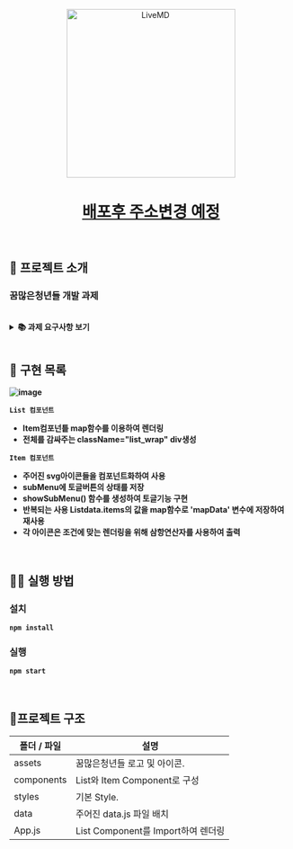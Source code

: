 <p align='middle'>
<a href='https://github.com/hurima90-kim/dreamys'><img src='https://user-images.githubusercontent.com/66353903/143431132-89557689-3484-4312-82c2-173a4fc1c8a8.png' width="300px;" alt="LiveMD" /></a></p>

<h1 align='middle'><a href=#>배포후 주소변경 예정</a></h1>


<br/>

## 📌 프로젝트 소개

###  꿈많은청년들 개발 과제

<br/>

<details>
    <summary><STRONG>
       📚 과제 요구사항 보기
        <STRONG></summary>
    <div markdown="1">
<h3>디자인과 소스를 바탕으로 리스트 구현</h3>
- 함수형 컴포넌트 사용<br/>
- 데이터는 data.js의 ListData 사용<br/>
- 그룹, 그룹에 속하지 않는 아이템순으로 정렬<br/>
- 그룹 안에 아이템이 있는 경우, 그룹 toggle 기능 구현<br/>
- 디자인은 피그마와 동일하게 구현<br/><br/>
</div>
</details>
<br/>

## 📑 구현 목록
![image](https://user-images.githubusercontent.com/66353903/143433232-215234cf-6f42-435d-b8bf-e571877cfe6a.png)


`List 컴포넌트`

- Item컴포넌틑 map함수를 이용하여 렌더링
- 전체를 감싸주는 className="list_wrap" div생성

`Item 컴포넌트`

- 주어진 svg아이콘들을 컴포넌트화하여 사용
- subMenu에 토글버튼의 상태를 저장
- showSubMenu() 함수를 생성하여 토글기능 구현
- 반복되는 사용 Listdata.items의 값을 map함수로 'mapData' 변수에 저장하여 재사용
- 각 아이콘은 조건에 맞는 렌더링을 위해 삼항연산자를 사용하여 출력


<br/>

## 👨‍💻 실행 방법

### 설치

`npm install`

### 실행

`npm start`

<br/>

## 📂프로젝트 구조


| 폴더 / 파일 | 설명                               |
| ----------- | ---------------------------------- |
| assets      | 꿈많은청년들 로고 및 아이콘.            |
| components  | List와 Item Component로 구성 |
| styles      | 기본 Style.                   |
| data        | 주어진 data.js 파일 배치    |
| App.js      | List Component를 Import하여 렌더링        |

<br/>
